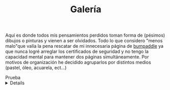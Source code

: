 ﻿---
layout: page
title: Galería
permalink: /galeria/
---
Aquí es donde todos mis pensamientos perdidos toman forma de (pésimos) dibujos o pinturas y vienen a ser olvidados. Todo lo que considero "menos malo"que valía la pena rescatar de mi innecesaria página de [bumpaddle](http://www.bumpaddle.com) ya que nunca logré arreglar los certificados de seguridad y no tengo la capacidad mental para mantener dos páginas simultáneamente. Por motivos de organización he decidido agruparlos por distintos medios (pastel, óleo, acuarela, ect...)

<summary>Prueba</sumary>
  <details>
  <b>Philadelphia Beer Volcano</b>
  <img src="https://i.imgur.com/CXnXl0o.jpg"></img>
<br>
<br>
## Buddy Holly
Pastel sobre papel
![Buddy Holly](https://i.imgur.com/RyjnS0H.jpg)
<br>
<br>
## Story Of An Artist (Daniel Johnston)
Pastel sobre papel
![Daniel Johnston](https://i.imgur.com/ubJGlvr.jpg)
<br>
<br>
## Moonrise Kingdom
Acuarela sobre papel. Una de mis películas preferidas
![Moonrise Kingdom](https://i.imgur.com/ZPyklyy.jpg)
<br>
<br>
## Sam Shakusky (Moonrise Kingdom)
Acuarela sobre papel
![Sam Shakusky](https://i.imgur.com/5U4DW7T.jpg)
<br>
<br>
## Are You Banging That Casaba, Frank?
Pastel sobre papel
![Casaba](https://i.imgur.com/jedEyJ3.jpg)
<br>
<br>
## Ethan Klein (h3h3)
Pastel sobre papel
![Papa Bless](https://i.imgur.com/kzCf3vt.jpg)
<br>
<br>
## Nostalgia (Boba Fett)
Óleo sobre papel
![LEGO Boba Fett](https://i.imgur.com/akH6jsT.jpg)
<br>
<br>
## Perro
Acuarela sobre papel
![Perro](https://i.imgur.com/x0RJX46.jpg)
<br>
<br>
## Podcats
Pastel sobre papel
![Podcats](https://i.imgur.com/N5iuubN.jpg)
<br>
<br>
## Rejected Unknown (Daniel Johnston)
![Rejected Unknown](https://i.imgur.com/y9hmouV.jpg)
<br>
<br>
## Teorías Conspirativas
![Teorías Conspirativas](https://i.imgur.com/F5ghXeU.jpg)
</details>
